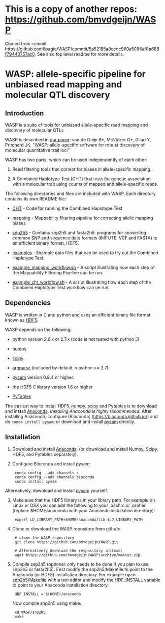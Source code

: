 # This is a copy of another repos: <https://github.com/bmvdgeijn/WASP>

Cloned from commit
<https://github.com/lpagie/WASP/commit/5a52185a8ccec960a5096af8a688f79440757ac0>.
See also top level readme for more details.

# WASP: allele-specific pipeline for unbiased read mapping and molecular QTL discovery

## Introduction

WASP is a suite of tools for unbiased allele-specific read mapping and
discovery of molecular QTLs

WASP is described in
[our paper](http://biorxiv.org/content/early/2014/11/07/011221): van
de Geijn B\*, McVicker G\*, Gilad Y, Pritchard JK. "WASP:
allele-specific software for robust discovery of molecular
quantitative trait loci"

WASP has two parts, which can be used independently of each
other: 

1. Read filtering tools that correct for biases in allele-specific
   mapping. 

2. A Combined Haplotype Test (CHT) that tests for genetic association
   with a molecular trait using counts of mapped and allele-specific
   reads.

The following directories and files are included with WASP.
Each directory contains its own README file:

* [CHT](./CHT) - Code for running the Combined Haplotype Test

* [mapping](./mapping) - Mappability filtering pipeline for correcting allelic mapping biases

* [snp2h5](./snp2h5) - Contains snp2h5 and fasta2h5:  programs for converting
  common SNP and sequence data formats (IMPUTE, VCF and FASTA)
  to an efficient binary format, HDF5.

* [examples](./examples) - Example data files that can be used to try out the
  Combined Haplotype Test.

* [example_mapping_workflow.sh](./examples/example_mapping_workflow.sh) - A script illustrating
  how each step of the Mappability Filtering Pipeline can be run. 

* [example_cht_workflow.sh](./examples/example_cht_workflow.sh) - A script illustrating
  how each step of the Combined Haplotype Test workflow can be run.


## Dependencies

WASP is written in C and python and uses an efficient binary file format
known as [HDF5](https://www.hdfgroup.org/HDF5/).

WASP depends on the following:

* python version 2.6.x or 2.7.x (code is not tested with python 3)

* [numpy](http://www.numpy.org)

* [scipy](http://www.scipy.org).

* [argparse](https://code.google.com/p/argparse/) (included by default in python >= 2.7).

* [pysam](https://github.com/pysam-developers/pysam) version 0.8.4 or higher.

* the HDF5 C library version 1.6 or higher

* [PyTables](http://www.pytables.org/)


The easiest way to install [HDF5](https://www.hdfgroup.org/HDF5/),
[numpy](http://www.numpy.org), [scipy](http://scipy.org) and
[Pytables](http://www.pytables.org/) is to download and install
[Anaconda](http://continuum.io/downloads). *Installing Anaconda is
highly recommended.* After installing Anaconda, configure [Bioconda] (https://bioconda.github.io/)
and do `conda install pysam`, or download and install 
[pysam](https://github.com/pysam-developers/pysam) directly.


## Installation

1. Download and install [Anaconda](http://continuum.io/downloads),
(or download and install Numpy, Scipy, HDF5, and Pytables separately).

2. Configure Bioconda and install pysam:

		conda config --add channels r
		conda config --add channels bioconda
		conda install pysam
  Alternatively, download and install [pysam](https://github.com/pysam-developers/pysam)
  yourself.

3. Make sure that the HDF5 library is in your library path. For example 
on Linux or OSX you can add the following to your .bashrc or .profile (replace
$HOME/anaconda with your Anaconda installation directory):

		export LD_LIBRARY_PATH=$HOME/anaconda/lib:$LD_LIBRARY_PATH

4. Clone or download the WASP repository from github:

		# clone the WASP repository
		git clone https://github.com/bmvdgeijn/WASP.git

		# Alternatively download the respository instead:
		wget https://github.com/bmvdgeijn/WASP/archive/master.zip

5. Compile snp2h5 (optional: only needs to be done if you plan to use
snp2h5 or fasta2h5). First modify the snp2h5/Makefile to point to the
Anaconda (or HDF5) installation directory. For example open
[snp2h5/Makefile](snp2h5/Makefile) with a text editor and modify the
HDF_INSTALL variable to point to your Anaconda installation directory:

		HDF_INSTALL = $(HOME)/anaconda

	Now compile snp2h5 using make:

		cd WASP/snp2h5
		make


